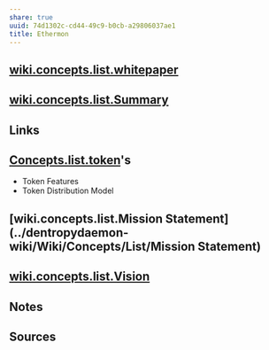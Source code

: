```yaml
---
share: true
uuid: 74d1302c-cd44-49c9-b0cb-a29806037ae1
title: Ethermon
---
```

## [wiki.concepts.list.whitepaper](../6b8bed79-2b9b-47cc-83b1-f612998b35d5)

## [wiki.concepts.list.Summary](../dentropydaemon-wiki/Wiki/Concepts/List/Summary)

## Links

## [Concepts.list.token](../Tokenomics)'s

* Token Features
* Token Distribution Model

## [wiki.concepts.list.Mission Statement](../dentropydaemon-wiki/Wiki/Concepts/List/Mission Statement)

## [wiki.concepts.list.Vision](../dentropydaemon-wiki/Wiki/Concepts/List/Vision)

## Notes

## Sources